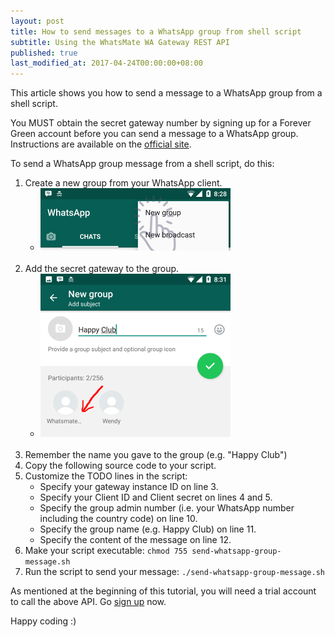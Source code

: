 ```yaml
---
layout: post
title: How to send messages to a WhatsApp group from shell script
subtitle: Using the WhatsMate WA Gateway REST API
published: true
last_modified_at: 2017-04-24T00:00:00+08:00
---
```


This article shows you how to send a message to a WhatsApp group from a shell script.

You MUST obtain the secret gateway number by signing up for a Forever Green account before you can send a message to a WhatsApp group. Instructions are available on the [official site](https://www.whatsmate.net/whatsapp-group-message-api.html). 


To send a WhatsApp group message from a shell script, do this:

1. Create a new group from your WhatsApp client.
   * <img src="/img/newgroup.png" alt="Create a new WhatsApp group"> <br><br>
2. Add the secret gateway to the group.
   * <img src="/img/add-gateway-to-group.png" alt="Name the WhatsApp group"> <br><br>
3. Remember the name you gave to the group (e.g. "Happy Club")
4. Copy the following source code to your script.  <script src="https://gist.github.com/whatsmate/cc781206fc77896813a9e32f7707ebad.js"></script>
5. Customize the TODO lines in the script:
   * Specify your gateway instance ID on line 3.
   * Specify your Client ID and Client secret on lines 4 and 5.
   * Specify the group admin number (i.e. your WhatsApp number including the country code) on line 10.
   * Specify the group name (e.g. Happy Club) on line 11.
   * Specify the content of the message on line 12.
5. Make your script executable: `chmod 755 send-whatsapp-group-message.sh`
6. Run the script to send your message: `./send-whatsapp-group-message.sh`


As mentioned at the beginning of this tutorial, you will need a trial account to call the above API. Go [sign up](https://www.whatsmate.net/whatsapp-group-message-api.html) now.


Happy coding :) 


<br>
<script async src="//pagead2.googlesyndication.com/pagead/js/adsbygoogle.js"></script>
<ins class="adsbygoogle"
     style="display:inline-block;width:728px;height:90px"
     data-ad-client="ca-pub-7383487179928477"
     data-ad-slot="6959057004"></ins>
<script>
(adsbygoogle = window.adsbygoogle || []).push({});
</script>
<br>

